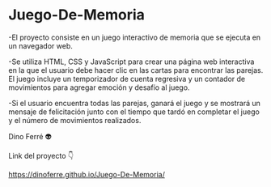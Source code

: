 # Juego-De-Memoria

-El proyecto consiste en un juego interactivo de memoria que se ejecuta en un navegador web. 

-Se utiliza HTML, CSS y JavaScript para crear una página web interactiva en la que el usuario debe hacer clic en las cartas para encontrar las parejas. El juego incluye un temporizador de cuenta regresiva y un contador de movimientos para agregar emoción y desafío al juego. 

-Si el usuario encuentra todas las parejas, ganará el juego y se mostrará un mensaje de felicitación junto con el tiempo que tardó en completar el juego y el número de movimientos realizados.

Dino Ferré 👽

Link del proyecto 👇

https://dinoferre.github.io/Juego-De-Memoria/
